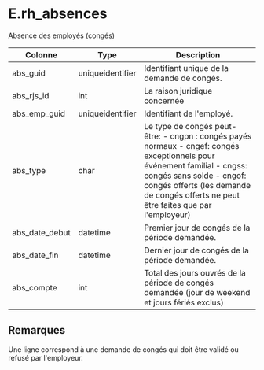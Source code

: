 # E.rh_absences

Absence des employés (congés)

Colonne|Type|Description
---|---|---
abs_guid|uniqueidentifier|Identifiant unique de la demande de congés. 
abs_rjs_id|int|La raison juridique concernée 
abs_emp_guid|uniqueidentifier|Identifiant de l'employé. 
abs_type|char|Le type de congés peut-être: - cngpn : congés payés normaux - cngef: congés exceptionnels pour événement familial - cngss: congés sans solde - cngof: congés offerts (les demande de congés offerts ne peut être faites que par l'employeur)  
abs_date_debut|datetime|Premier jour de congés de la période demandée. 
abs_date_fin|datetime|Dernier jour de congés de la période demandée. 
abs_compte|int|Total des jours ouvrés de la période de congés demandée (jour de weekend et jours fériés exclus) 

## Remarques
Une ligne correspond à une demande de congés qui doit être validé ou refusé par l'employeur.

